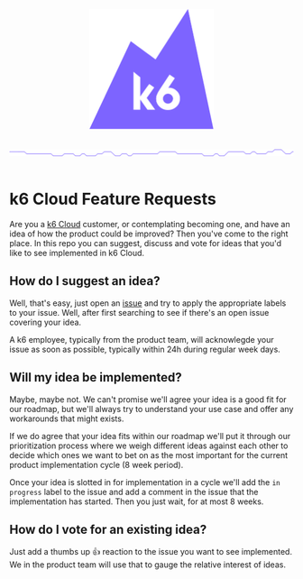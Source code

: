<p align="center"><a href="https://k6.io/"><img src="assets/logo.svg" alt="k6" width="220" height="213" /></a></p>
<br/>
<img src="assets/github-hr.png" alt="---" />
<br/>
<br/>

# k6 Cloud Feature Requests

Are you a [k6 Cloud](https://k6.io/) customer, or contemplating becoming one, and have an idea of how the product could be improved? Then you've come to the right place. In this repo you can suggest, discuss and vote for ideas that you'd like to see implemented in k6 Cloud.

## How do I suggest an idea?

Well, that's easy, just open an [issue](/k6io/cloud-feature-requests/issues) and try to apply the appropriate labels to your issue. Well, after first searching to see if there's an open issue covering your idea.

A k6 employee, typically from the product team, will acknowlegde your issue as soon as possible, typically within 24h during regular week days.

## Will my idea be implemented?

Maybe, maybe not. We can't promise we'll agree your idea is a good fit for our roadmap, but we'll always try to understand your use case and offer any workarounds that might exists.

If we do agree that your idea fits within our roadmap we'll put it through our prioritization process where we weigh different ideas against each other to decide which ones we want to bet on as the most important for the current product implementation cycle (8 week period).

Once your idea is slotted in for implementation in a cycle we'll add the `in progress` label to the issue and add a comment in the issue that the implementation has started. Then you just wait, for at most 8 weeks.

## How do I vote for an existing idea?

Just add a thumbs up :thumbsup: reaction to the issue you want to see implemented. We in the product team will use that to gauge the relative interest of ideas.
